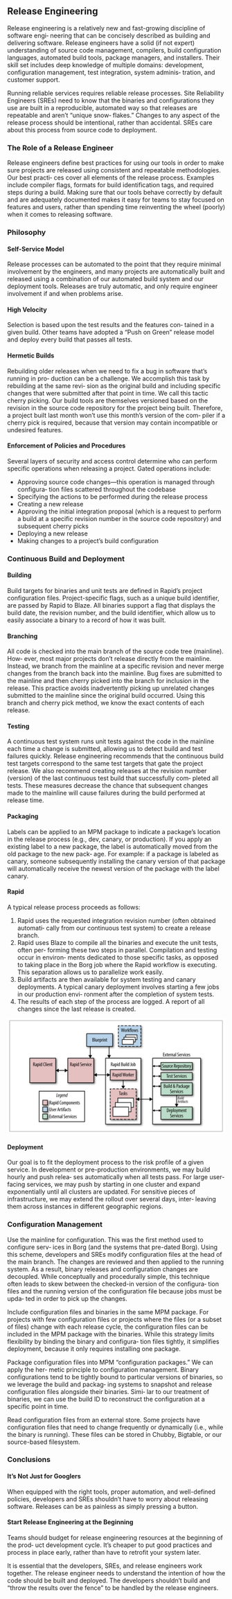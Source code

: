 ## Release Engineering

Release engineering is a relatively new and fast-growing discipline of software engi‐ neering that can be concisely described as building and delivering software. Release engineers have a solid (if not expert) understanding of source code management, compilers, build configuration languages, automated build tools, package managers, and installers. Their skill set includes deep knowledge of multiple domains: development, configuration management, test integration, system adminis‐ tration, and customer support.

Running reliable services requires reliable release processes. Site Reliability Engineers (SREs) need to know that the binaries and configurations they use are built in a reproducible, automated way so that releases are repeatable and aren’t “unique snow‐ flakes.” Changes to any aspect of the release process should be intentional, rather than accidental. SREs care about this process from source code to deployment.

### The Role of a Release Engineer

Release engineers define best practices for using our tools in order to make sure projects are released using consistent and repeatable methodologies. Our best practi‐ ces cover all elements of the release process. Examples include compiler flags, formats for build identification tags, and required steps during a build. Making sure that our tools behave correctly by default and are adequately documented makes it easy for teams to stay focused on features and users, rather than spending time reinventing the wheel (poorly) when it comes to releasing software.


### Philosophy

#### Self-Service Model

Release processes can be automated to the point that they require minimal involvement by the engineers, and many projects are automatically built and released using a combination of our automated build system and our deployment tools. Releases are truly automatic, and only require engineer involvement if and when problems arise.

#### High Velocity

Selection is based upon the test results and the features con‐ tained in a given build. Other teams have adopted a “Push on Green” release model and deploy every build that passes all tests.

#### Hermetic Builds

Rebuilding older releases when we need to fix a bug in software that’s running in pro‐ duction can be a challenge. We accomplish this task by rebuilding at the same revi‐ sion as the original build and including specific changes that were submitted after that point in time. We call this tactic cherry picking. Our build tools are themselves versioned based on the revision in the source code repository for the project being built. Therefore, a project built last month won’t use this month’s version of the com‐ piler if a cherry pick is required, because that version may contain incompatible or undesired features.

#### Enforcement of Policies and Procedures

Several layers of security and access control determine who can perform specific operations when releasing a project. Gated operations include:
- Approving source code changes—this operation is managed through configura‐ tion files scattered throughout the codebase
- Specifying the actions to be performed during the release process
- Creating a new release
- Approving the initial integration proposal (which is a request to perform a build at a specific revision number in the source code repository) and subsequent cherry picks
- Deploying a new release
- Making changes to a project’s build configuration

### Continuous Build and Deployment


#### Building

Build targets for binaries and unit tests are defined in Rapid’s project configuration files. Project-specific flags, such as a unique build identifier, are passed by Rapid to Blaze. All binaries support a flag that displays the build date, the revision number, and the build identifier, which allow us to easily associate a binary to a record of how it was built.

#### Branching

All code is checked into the main branch of the source code tree (mainline). How‐ ever, most major projects don’t release directly from the mainline. Instead, we branch from the mainline at a specific revision and never merge changes from the branch back into the mainline. Bug fixes are submitted to the mainline and then cherry picked into the branch for inclusion in the release. This practice avoids inadvertently picking up unrelated changes submitted to the mainline since the original build occurred. Using this branch and cherry pick method, we know the exact contents of each release.

#### Testing

A continuous test system runs unit tests against the code in the mainline each time a change is submitted, allowing us to detect build and test failures quickly. Release engineering recommends that the continuous build test targets correspond to the same test targets that gate the project release. We also recommend creating releases at the revision number (version) of the last continuous test build that successfully com‐ pleted all tests. These measures decrease the chance that subsequent changes made to the mainline will cause failures during the build performed at release time.

#### Packaging

Labels can be applied to an MPM package to indicate a package’s location in the release process (e.g., dev, canary, or production). If you apply an existing label to a new package, the label is automatically moved from the old package to the new pack‐ age. For example: if a package is labeled as canary, someone subsequently installing the canary version of that package will automatically receive the newest version of the package with the label canary.

#### Rapid

A typical release process proceeds as follows:

1. Rapid uses the requested integration revision number (often obtained automati‐ cally from our continuous test system) to create a release branch.
2. Rapid uses Blaze to compile all the binaries and execute the unit tests, often per‐ forming these two steps in parallel. Compilation and testing occur in environ‐ ments dedicated to those specific tasks, as opposed to taking place in the Borg job where the Rapid workflow is executing. This separation allows us to parallelize work easily.
3. Build artifacts are then available for system testing and canary deployments. A typical canary deployment involves starting a few jobs in our production envi‐ ronment after the completion of system tests.
4. The results of each step of the process are logged. A report of all changes since the last release is created.

![](../../image/SRE/rapid.png)

#### Deployment

Our goal is to fit the deployment process to the risk profile of a given service. In development or pre-production environments, we may build hourly and push relea‐ ses automatically when all tests pass. For large user-facing services, we may push by starting in one cluster and expand exponentially until all clusters are updated. For sensitive pieces of infrastructure, we may extend the rollout over several days, inter‐ leaving them across instances in different geographic regions.

### Configuration Management

Use the mainline for configuration. This was the first method used to configure serv‐ ices in Borg (and the systems that pre-dated Borg). Using this scheme, developers and SREs modify configuration files at the head of the main branch. The changes are reviewed and then applied to the running system. As a result, binary releases and configuration changes are decoupled. While conceptually and procedurally simple, this technique often leads to skew between the checked-in version of the configura‐ tion files and the running version of the configuration file because jobs must be upda‐ ted in order to pick up the changes.

Include configuration files and binaries in the same MPM package. For projects with few configuration files or projects where the files (or a subset of files) change with each release cycle, the configuration files can be included in the MPM package with the binaries. While this strategy limits flexibility by binding the binary and configura‐ tion files tightly, it simplifies deployment, because it only requires installing one package.

Package configuration files into MPM “configuration packages.” We can apply the her‐ metic principle to configuration management. Binary configurations tend to be tightly bound to particular versions of binaries, so we leverage the build and packag‐ ing systems to snapshot and release configuration files alongside their binaries. Simi‐ lar to our treatment of binaries, we can use the build ID to reconstruct the configuration at a specific point in time.

Read configuration files from an external store. Some projects have configuration files that need to change frequently or dynamically (i.e., while the binary is running). These files can be stored in Chubby, Bigtable, or our source-based filesystem.

### Conclusions

#### It’s Not Just for Googlers

When equipped with the right tools, proper automation, and well-defined policies, developers and SREs shouldn’t have to worry about releasing software. Releases can be as painless as simply pressing a button.

#### Start Release Engineering at the Beginning

Teams should budget for release engineering resources at the beginning of the prod‐ uct development cycle. It’s cheaper to put good practices and process in place early, rather than have to retrofit your system later.

It is essential that the developers, SREs, and release engineers work together. The release engineer needs to understand the intention of how the code should be built and deployed. The developers shouldn’t build and “throw the results over the fence” to be handled by the release engineers.


